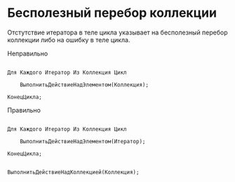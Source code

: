 # Бесполезный перебор коллекции

Отстутствие итератора в теле цикла указывает на бесполезный перебор коллекции либо
на ошибку в теле цикла.

Неправильно 

```Bsl

Для Каждого Итератор Из Коллекция Цикл

    ВыполнитьДействиеНадЭлементом(Коллекция);
    
КонецЦикла;

```

Правильно 

```Bsl

Для Каждого Итератор Из Коллекция Цикл

    ВыполнитьДействиеНадЭлементом(Итератор);
    
КонецЦикла;

```



```

ВыполнитьДействиеНадКоллекцией(Коллекция);

```